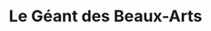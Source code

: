 ---
title: "Le Géant des Beaux-Arts"
url: /saint-herblain/le-geant-des-beaux-arts/
shop: meubles
---